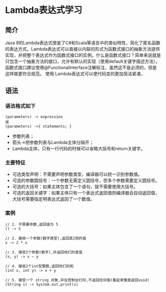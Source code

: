# Lambda表达式学习

## 简介
Java 8的Lambda表达式借鉴了C#和Scala等语言中的类似特性，简化了匿名函数的表达方式。Lambda表达式可以直接以内联的形式为函数式接口的抽象方法提供实现，并把整个表达式作为函数式接口的实例。什么是函数式接口？简单来说就是只包含一个抽象方法的接口，允许有默认的实现（使用default关键字描述方法）。函数式接口建议使用@FunctionalInterface注解标注，虽然这不是必须的，但是这样做更符合规范。
使用 Lambda表达式可以使代码变的更加简洁紧凑。

## 语法
### 语法格式如下
```
(parameters) -> expression
或
(parameters) ->{ statements; }
```
- 参数列表；
- 箭头->把参数列表与Lambda主体分隔开；
- Lambda主体，只有一行代码的时候可以省略大括号和return关键字。

### 主要特征
- 可选类型声明：不需要声明参数类型，编译器可以统一识别参数值。
- 可选的参数圆括号：一个参数无需定义圆括号，但多个参数需要定义圆括号。
- 可选的大括号：如果主体包含了一个语句，就不需要使用大括号。
- 可选的返回关键字：如果主体只有一个表达式返回值则编译器会自动返回值，大括号需要指定明表达式返回了一个数值。

### 案例
```
// 1. 不需要参数,返回值为 5  
() -> 5  
  
// 2. 接收一个参数(数字类型),返回其2倍的值  
x -> 2 * x  
  
// 3. 接受2个参数(数字),并返回他们的差值  
(x, y) -> x – y  
  
// 4. 接收2个int型整数,返回他们的和  
(int x, int y) -> x + y  
  
// 5. 接受一个 string 对象,并在控制台打印,不返回任何值(看起来像是返回void)  
(String s) -> System.out.print(s)
```
